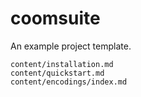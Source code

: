 # coomsuite

An example project template.

```{toctree}
content/installation.md
content/quickstart.md
content/encodings/index.md
```
